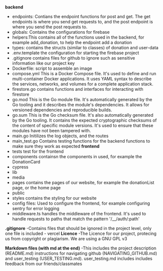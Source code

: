 
**backend**
  - endpoints: Contians the endpoint functions for post and get. The get endpoints is where you send get requests to, and the post endpoint is where you send the post requests to. 
  - globals: Contains the configurations for firebase
  - helpers:This contains all of the functions used in the backend, for example add_donation, to help the endpoint add a donation
  - types: contains the structs (similar to classes) of donation and user-data
  - .env.template the configuration for starting the firebase project
  - .gitignore contains files for github to ignore such as sensitive information like our project key
  - Dockerfile: script to assemble an image
  - compose.yml This is a Docker Compose file. It's used to define and run multi-container Docker applications. It uses YAML syntax to describe the services, networks, and volumes for a complete application stack.
  - firestore.go contains functions and interfaces for interacting with firestore
  - go.mod This is the Go module file. It's automatically generated by the Go tooling and it describes the module's dependencies. It allows for versioned dependencies and reproducible builds.
  - go.sum This is the Go checksum file. It's also automatically generated by the Go tooling. It contains the expected cryptographic checksums of the content of specific module versions. It's used to ensure that these modules have not been tampered with.
  - main.go Initilizes the log objects, and the routes
  - main_test.go Contains testing functions for the backend functions to make sure they work as expected 
**frontend**
  - tests test for the frontend
  - components containsn the components in used, for example the DonationCard
  - cypress
  - lib
  - media
  - pages contains the pages of our website, for example the donationList page, or the home page
  - public
  - styles contains the styling for our website
  - config files: Used to configure the frontend, for example configuring sentry for error logging
  - middleware.ts handles the middleware of the frontend. It's used to handle requests to paths that match the pattern '/__/auth/:path'
 
 **.gitignore**
  -Contains files that should be ignored in the project level, only one file is included - vercel
  **Licence**
    -The Licence for our project, protecing us from copyright or plagiarism. We are using a GNU GPL v3
    
  **Markdown files (with md at the end)**
    -This includes the project description (README.md) instructions for navigating github (NAVIGATING_GITHUB.md) and user_testing (USER_TESTING.md). user_testing.md includes includes feedback from our friends/classmates
  
